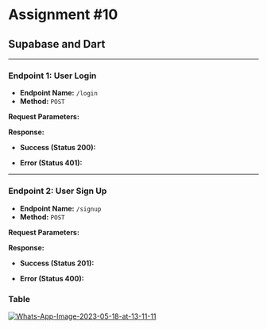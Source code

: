 # Assignment #10
## Supabase and Dart
----------------------------------------------------------------------------------------------------------------------
### Endpoint 1: User Login

- **Endpoint Name:** `/login`
- **Method:** `POST`
<!-- - **Description:** This endpoint is used to authenticate and log in a user in `Supabase`. -->

**Request Parameters:**

<!-- - `username` (string, required): The username of the user. -->
<!-- - `password` (string, required): The password of the user. -->

**Response:**

- **Success (Status 200):**
  <!-- - **Response Body:** A JSON object containing the user's information, such as user ID, name, and token. -->

- **Error (Status 401):**
  <!-- - **Response Body:** A JSON object with an error message indicating invalid credentials or authentication failure. -->
----------------------------------------------------------------------------------------------------------------------
### Endpoint 2: User Sign Up

- **Endpoint Name:** `/signup`
- **Method:** `POST`
<!-- - **Description:** This endpoint is used to create a new user account and add the user to the user table. -->

**Request Parameters:**

<!-- - `username` (string, required): The desired username for the new user. -->
<!-- - `password` (string, required): The password for the new user. -->
<!-- - `email` (string, required): The email address of the new user. -->
<!-- - `name` (string, required): The name of the new user. -->

**Response:**

- **Success (Status 201):**
  <!-- - **Response Body:** A JSON object containing the newly created user's information, such as user ID, name, and token. -->

- **Error (Status 400):**
  <!-- - **Response Body:** A JSON object with an error message indicating invalid input or a duplicate username/email. -->

### Table
<a href="https://ibb.co/nRv88kH"><img src="https://i.ibb.co/kMf66cR/Whats-App-Image-2023-05-18-at-13-11-11.jpg" alt="Whats-App-Image-2023-05-18-at-13-11-11" border="0"></a>
